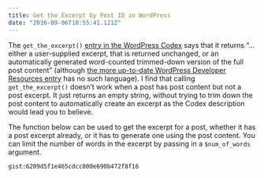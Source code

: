 ```yaml
---
title: Get the Excerpt by Post ID in WordPress
date: "2016-09-06T18:55:41.121Z"
---
```


The `get_the_excerpt()` [entry in the WordPress Codex](https://codex.wordpress.org/Function_Reference/get_the_excerpt) says that it returns “…either a user-supplied excerpt, that is returned unchanged, or an automatically generated word-counted trimmed-down version of the full post content” (although [the more up-to-date WordPress Developer Resources entry](https://developer.wordpress.org/reference/functions/get_the_excerpt/) has no such language). I find that calling `get_the_excerpt()` doesn’t work when a post has post content but not a post excerpt. It just returns an empty string, without trying to trim down the post content to automatically create an excerpt as the Codex description would lead you to believe.

The function below can be used to get the excerpt for a post, whether it has a post excerpt already, or it has to generate one using the post content. You can limit the number of words in the excerpt by passing in a `$num_of_words` argument.

`gist:6209d5f1e465cdcc800e690b472f8f16`
